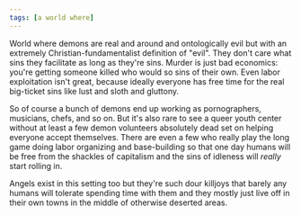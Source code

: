 ```yaml
---
tags: [a world where]
---
```


World where demons are real and around and ontologically evil but with an extremely Christian-fundamentalist definition of "evil". They don't care what sins they facilitate as long as they're sins. Murder is just bad economics: you're getting someone killed who would so sins of their own. Even labor exploitation isn't great, because ideally everyone has free time for the real big-ticket sins like lust and sloth and gluttony.

So of course a bunch of demons end up working as pornographers, musicians, chefs, and so on. But it's also rare to see a queer youth center without at least a few demon volunteers absolutely dead set on helping everyone accept themselves. There are even a few who really play the long game doing labor organizing and base-building so that one day humans will be free from the shackles of capitalism and the sins of idleness will *really* start rolling in.

Angels exist in this setting too but they're such dour killjoys that barely any humans will tolerate spending time with them and they mostly just live off in their own towns in the middle of otherwise deserted areas.
